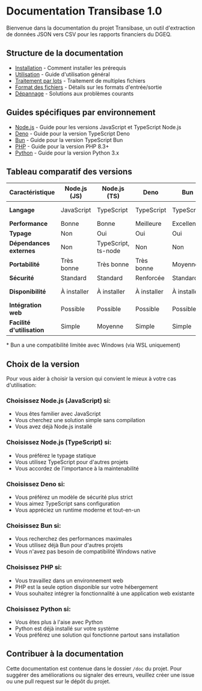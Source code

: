 # Documentation Transibase 1.0

Bienvenue dans la documentation du projet Transibase, un outil d'extraction de données JSON vers CSV pour les rapports financiers du DGEQ.

## Structure de la documentation

- [Installation](installation.md) - Comment installer les prérequis
- [Utilisation](usage.md) - Guide d'utilisation général
- [Traitement par lots](batch-processing.md) - Traitement de multiples fichiers
- [Format des fichiers](file-format.md) - Détails sur les formats d'entrée/sortie
- [Dépannage](troubleshooting.md) - Solutions aux problèmes courants

## Guides spécifiques par environnement

- [Node.js](node.md) - Guide pour les versions JavaScript et TypeScript Node.js
- [Deno](deno.md) - Guide pour la version TypeScript Deno
- [Bun](bun.md) - Guide pour la version TypeScript Bun
- [PHP](php.md) - Guide pour la version PHP 8.3+
- [Python](python.md) - Guide pour la version Python 3.x

## Tableau comparatif des versions

| Caractéristique | Node.js (JS) | Node.js (TS) | Deno | Bun | PHP | Python |
|-----------------|--------------|--------------|------|-----|-----|--------|
| **Langage** | JavaScript | TypeScript | TypeScript | TypeScript | PHP 8.3+ | Python 3.x |
| **Performance** | Bonne | Bonne | Meilleure | Excellente | Correcte | Bonne |
| **Typage** | Non | Oui | Oui | Oui | Oui | Non |
| **Dépendances externes** | Non | TypeScript, ts-node | Non | Non | Non | Non |
| **Portabilité** | Très bonne | Très bonne | Très bonne | Moyenne* | Très bonne | Excellente |
| **Sécurité** | Standard | Standard | Renforcée | Standard | Standard | Standard |
| **Disponibilité** | À installer | À installer | À installer | À installer | Souvent préinstallé | Souvent préinstallé |
| **Intégration web** | Possible | Possible | Possible | Possible | Excellente | Possible |
| **Facilité d'utilisation** | Simple | Moyenne | Simple | Simple | Simple | Très simple |

\* Bun a une compatibilité limitée avec Windows (via WSL uniquement)

## Choix de la version

Pour vous aider à choisir la version qui convient le mieux à votre cas d'utilisation:

### Choisissez Node.js (JavaScript) si:
- Vous êtes familier avec JavaScript
- Vous cherchez une solution simple sans compilation
- Vous avez déjà Node.js installé

### Choisissez Node.js (TypeScript) si:
- Vous préférez le typage statique
- Vous utilisez TypeScript pour d'autres projets
- Vous accordez de l'importance à la maintenabilité

### Choisissez Deno si:
- Vous préférez un modèle de sécurité plus strict
- Vous aimez TypeScript sans configuration
- Vous appréciez un runtime moderne et tout-en-un

### Choisissez Bun si:
- Vous recherchez des performances maximales
- Vous utilisez déjà Bun pour d'autres projets
- Vous n'avez pas besoin de compatibilité Windows native

### Choisissez PHP si:
- Vous travaillez dans un environnement web
- PHP est la seule option disponible sur votre hébergement
- Vous souhaitez intégrer la fonctionnalité à une application web existante

### Choisissez Python si:
- Vous êtes plus à l'aise avec Python
- Python est déjà installé sur votre système
- Vous préférez une solution qui fonctionne partout sans installation

## Contribuer à la documentation

Cette documentation est contenue dans le dossier `/doc` du projet. Pour suggérer des améliorations ou signaler des erreurs, veuillez créer une issue ou une pull request sur le dépôt du projet.